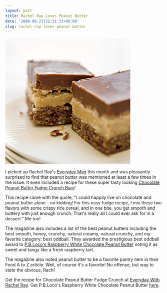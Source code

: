 ```yaml
---
layout: post
title: Rachel Ray Loves Peanut Butter
date: '2008-08-21T22:31:33+00:00'
slug: rachel-ray-loves-peanut-butter
---
```

<a href="http://www.rachaelraymag.com/recipes/dessert-recipes/chocolate-peanut-butter-fudge-crunch/article.html"><img src='images/uploads/2008/08/peanutbutterfudgecrunch_400.jpg' alt='Chocolate Peanut Butter Fudge Crunch' /></a>

I picked up Rachel Ray's <a href="http://www.rachaelraymag.com/">Everyday Mag</a> this month and was pleasantly surprised to find that peanut butter was mentioned at least a few times in the issue. It even included a recipe for these super tasty looking <a href="http://www.rachaelraymag.com/recipes/dessert-recipes/chocolate-peanut-butter-fudge-crunch/article.html">Chocolate Peanut Butter Fudge Crunch Bars</a>!

This recipe came with the quote, "I could happily live on chocolate and peanut butter alone - no kidding! For this easy fudge recipe, I mix these two flavors with some crispy rice cereal, and in one bite, you get smooth and buttery with just enough crunch. That's really all I could ever ask for in a dessert." Me too!

The magazine also includes a list of the best peanut butters including the best smooth, honey, crunchy, natural creamy, natural crunchy, and my favorite category: best oddball. They awarded the prestigious best oddball award to <a href="http://www.pbloco.com/Expand.asp?ProductCode=PB-RWC">P.B.Loco's Raspberry White Chocolate Peanut Butter</a> noting it as sweet and tangy like a fresh raspberry tart.

The magazine also noted peanut butter to be a favorite pantry item in their Food A to Z article. Well, of course it's a favorite! No offense, but way to state the obvious, Rach!

Get the recipe for Chocolate Peanut Butter Fudge Crunch at <a href="http://www.rachaelraymag.com/recipes/dessert-recipes/chocolate-peanut-butter-fudge-crunch/article.html">Everyday With Rachel Ray</a>. Get P.B.Loco's Raspberry White Chocolate Peanut Butter <a href="http://www.pbloco.com/Expand.asp?ProductCode=PB-RWC">here</a>.
